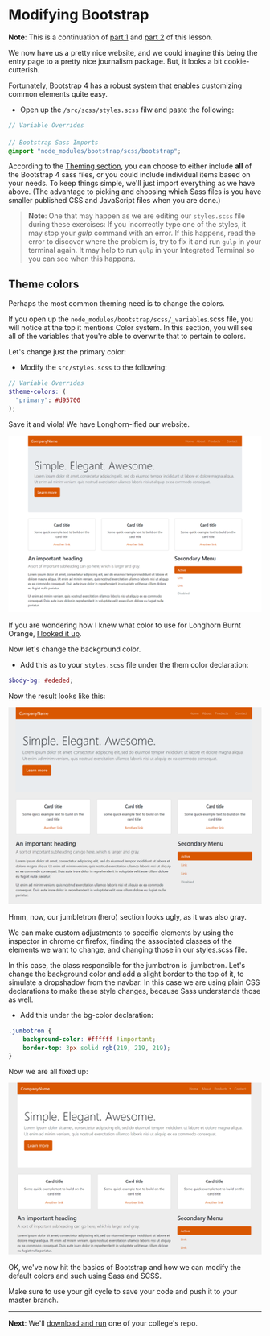# Modifying Bootstrap

**Note**: This is a continuation of [part 1](bootstrap-class-01.md) and [part 2](bootstrap-class-02.md) of this lesson.

We now have us a pretty nice website, and we could imagine this being the entry page to a pretty nice journalism package. But, it looks a bit cookie-cutterish.

Fortunately, Bootstrap 4 has a robust system that enables customizing common elements quite easy.

- Open up the `/src/scss/styles.scss` filw and paste the following:

```scss
// Variable Overrides

// Bootstrap Sass Imports
@import "node_modules/bootstrap/scss/bootstrap";
```

According to the [Theming section](https://getbootstrap.com/docs/4.1/getting-started/theming/), you can choose to either include **all** of the Bootstrap 4 sass files, or you could include individual items based on your needs. To keep things simple, we'll just import everything as we have above. (The advantage to picking and choosing which Sass files is you have smaller published CSS and JavaScript files when you are done.)

> **Note**: One that may happen as we are editing our `styles.scss` file during these exercises: If you incorrectly type one of the styles, it may stop your _gulp_ command with an error. If this happens, read the error to discover where the problem is, try to fix it and run `gulp` in your terminal again. It may help to run `gulp` in your Integrated Terminal so you can see when this happens.

## Theme colors

Perhaps the most common theming need is to change the colors.

If you open up the `node_modules/bootstrap/scss/_variables`.scss file, you will notice at the top it mentions Color system. In this section, you will see all of the variables that you're able to overwrite that to pertain to colors.

Let's change just the primary color:

- Modify the `src/styles.scss` to the following:

```scss
// Variable Overrides 
$theme-colors: (
  "primary": #d95700
);
```

Save it and viola! We have Longhorn-ified our website.

![longhorn-theme](../images/bs-theme-change.png)

If you are wondering how I knew what color to use for Longhorn Burnt Orange, [I looked it up](https://brand.utexas.edu/identity/color/).

Now let's change the background color.

- Add this as to your `styles.scss` file under the them color declaration:

```scss
$body-bg: #ededed;
```

Now the result looks like this:

![bg-color](../images/bs-bg-color.png)

Hmm, now, our jumbletron (hero) section looks ugly, as it was also gray.  

We can make custom adjustments to specific elements by using the inspector in chrome or firefox, finding the associated classes of the elements we want to change, and changing those in our styles.scss file.

In this case, the class responsible for the jumbotron is .jumbotron. Let's change the background color and add a slight border to the top of it, to simulate a dropshadow from the navbar. In this case we are using plain CSS declarations to make these style changes, because Sass understands those as well.

- Add this under the bg-color declaration:

```scss
.jumbotron {
    background-color: #ffffff !important;
    border-top: 3px solid rgb(219, 219, 219);
}
```

Now we are all fixed up:

![jumbotron-fixed](../images/bs-jumbotron-fixed.png)

OK, we've now hit the basics of Bootstrap and how we can modify the default colors and such using Sass and SCSS.

Make sure to use your git cycle to save your code and push it to your master branch.

---

**Next**: We'll [download and run](bootstrap-class-04.md) one of your college's repo.